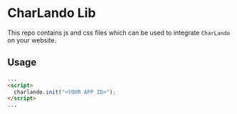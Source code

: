 # CharLando Lib

This repo contains js and css files which can be used to integrate `CharLando` on your website.

## Usage

```html
...
<script>
  charlando.init("<YOUR APP ID>");
</script>
...
```

